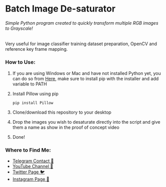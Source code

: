 # Batch Image De-saturator
###### Simple Python program created to quickly transform multiple RGB images to Grayscale!

Very useful for image classifier training dataset preparation, OpenCV and reference key frame mapping.

### How to Use:

1. If you are using Windows or Mac and have not installed Python yet, you can do so from [Here](www.python.org/downloads/), make sure to install pip with the installer and add variable to PATH

2. Install Pillow using pip

   `pip install Pillow`

3. Clone/download this repository to your desktop

4. Drop the images you wish to desaturate directly into the script and give them a name as show in the proof of concept video

5. Done!

   

### Where to Find Me:

* [Telegram Contact 🔵](https://t.me/mekhyw)
* [YouTube Channel 🔴](https://www.youtube.com/channel/UC3__YPhMGjytXUqRUmriQ8A?view_as=subscriber)
* [Twitter Page 🐦](https://twitter.com/MekhyW)
* [Instagram Page 📸](https://www.instagram.com/mekhy_w/)

